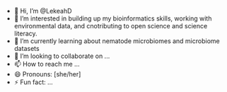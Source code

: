 - 👋 Hi, I’m @LekeahD
- 👀 I’m interested in building up my bioinformatics skills, working with environmental data, and cnotributing to open science and science literacy.
- 🌱 I’m currently learning about nematode microbiomes and microbiome datasets
- 💞️ I’m looking to collaborate on ...
- 📫 How to reach me ...
- 😄 Pronouns: [she/her]
- ⚡ Fun fact: ...

<!---
LekeahD/LekeahD is a ✨ special ✨ repository because its `README.md` (this file) appears on your GitHub profile.
You can click the Preview link to take a look at your changes.
--->
